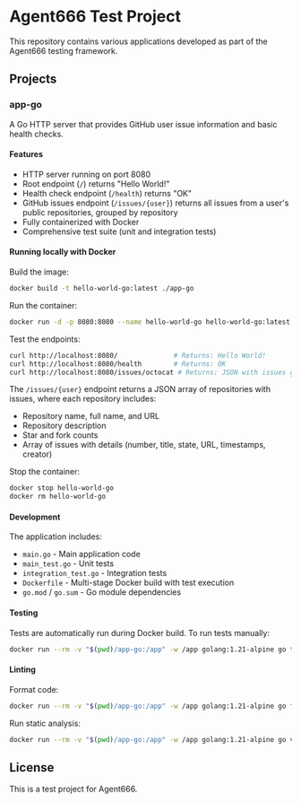 # Agent666 Test Project

This repository contains various applications developed as part of the Agent666 testing framework.

## Projects

### app-go

A Go HTTP server that provides GitHub user issue information and basic health checks.

#### Features
- HTTP server running on port 8080
- Root endpoint (`/`) returns "Hello World!"
- Health check endpoint (`/health`) returns "OK"
- GitHub issues endpoint (`/issues/{user}`) returns all issues from a user's public repositories, grouped by repository
- Fully containerized with Docker
- Comprehensive test suite (unit and integration tests)

#### Running locally with Docker

Build the image:
```bash
docker build -t hello-world-go:latest ./app-go
```

Run the container:
```bash
docker run -d -p 8080:8080 --name hello-world-go hello-world-go:latest
```

Test the endpoints:
```bash
curl http://localhost:8080/              # Returns: Hello World!
curl http://localhost:8080/health        # Returns: OK
curl http://localhost:8080/issues/octocat # Returns: JSON with issues grouped by repository
```

The `/issues/{user}` endpoint returns a JSON array of repositories with issues, where each repository includes:
- Repository name, full name, and URL
- Repository description
- Star and fork counts
- Array of issues with details (number, title, state, URL, timestamps, creator)

Stop the container:
```bash
docker stop hello-world-go
docker rm hello-world-go
```

#### Development

The application includes:
- `main.go` - Main application code
- `main_test.go` - Unit tests
- `integration_test.go` - Integration tests
- `Dockerfile` - Multi-stage Docker build with test execution
- `go.mod` / `go.sum` - Go module dependencies

#### Testing

Tests are automatically run during Docker build. To run tests manually:

```bash
docker run --rm -v "$(pwd)/app-go:/app" -w /app golang:1.21-alpine go test -v ./...
```

#### Linting

Format code:
```bash
docker run --rm -v "$(pwd)/app-go:/app" -w /app golang:1.21-alpine go fmt ./...
```

Run static analysis:
```bash
docker run --rm -v "$(pwd)/app-go:/app" -w /app golang:1.21-alpine go vet ./...
```

## License

This is a test project for Agent666.

